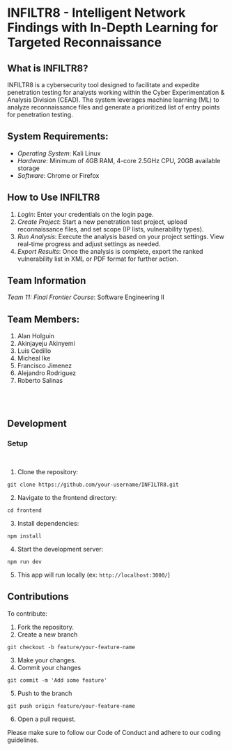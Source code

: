 # INFILTR8 - Intelligent Network Findings with In-Depth Learning for Targeted Reconnaissance

## What is INFILTR8?
INFILTR8 is a cybersecurity tool designed to facilitate and expedite penetration testing for analysts working within the Cyber Experimentation & Analysis Division (CEAD). The system leverages machine learning (ML) to analyze reconnaissance files and generate a prioritized list of entry points for penetration testing.


##  System Requirements:
- *Operating System*: Kali Linux
- *Hardware*: Minimum of 4GB RAM, 4-core 2.5GHz CPU, 20GB available storage
- *Software*: Chrome or Firefox 

## How to Use INFILTR8
1. *Login*: Enter your credentials on the login page.
2. *Create Project*: Start a new penetration test project, upload reconnaissance files, and set scope (IP lists, vulnerability types).
3. *Run Analysis*: Execute the analysis based on your project settings. View real-time progress and adjust settings as needed.
4. *Export Results*: Once the analysis is complete, export the ranked vulnerability list in XML or PDF format for further action.


## Team Information
*Team 11: Final Frontier*
*Course*: Software Engineering II

## Team Members:
1. Alan Holguin
2. Akinjayeju Akinyemi
3. Luis Cedillo
4. Micheal Ike
5. Francisco Jimenez
6. Alejandro Rodriguez
7. Roberto Salinas

<br><br>

## Development

### Setup
<br>

1. Clone the repository:
```
git clone https://github.com/your-username/INFILTR8.git
```

2.	Navigate to the frontend directory:
```
cd frontend
```

3.	Install dependencies:
```
npm install
```

4. Start the development server:
```
npm run dev
```

5. This app will run locally (ex: `http://localhost:3000/`)


## Contributions

To contribute:

1.	Fork the repository.
2.	Create a new branch
```
git checkout -b feature/your-feature-name
```
3.	Make your changes.
4.	Commit your changes
```
git commit -m 'Add some feature'
```
5.	Push to the branch
```
git push origin feature/your-feature-name
```
6.	Open a pull request.

Please make sure to follow our Code of Conduct and adhere to our coding guidelines.


